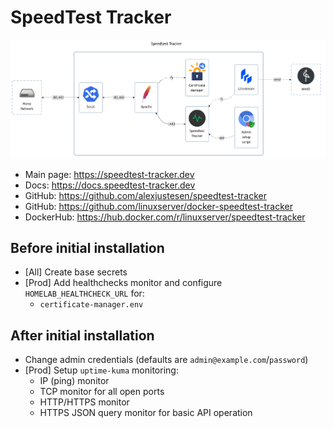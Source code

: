 # SpeedTest Tracker

![diagram](../../docs/diagrams/out/apps/speedtest-tracker.png)

- Main page: <https://speedtest-tracker.dev>
- Docs: <https://docs.speedtest-tracker.dev>
- GitHub: <https://github.com/alexjustesen/speedtest-tracker>
- GitHub: <https://github.com/linuxserver/docker-speedtest-tracker>
- DockerHub: <https://hub.docker.com/r/linuxserver/speedtest-tracker>

## Before initial installation

- \[All\] Create base secrets
- \[Prod\] Add healthchecks monitor and configure `HOMELAB_HEALTHCHECK_URL` for:
    - `certificate-manager.env`

## After initial installation

- Change admin credentials (defaults are `admin@example.com`/`password`)
- \[Prod\] Setup `uptime-kuma` monitoring:
    - IP (ping) monitor
    - TCP monitor for all open ports
    - HTTP/HTTPS monitor
    - HTTPS JSON query monitor for basic API operation
